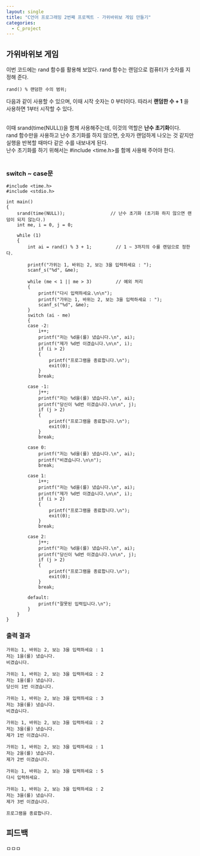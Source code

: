 ```yaml
---
layout: single
title: "C언어 프로그래밍 2번째 프로젝트 - 가위바위보 게임 만들기"
categories:
  - C_project
---
```


## 가위바위보 게임 
이번 코드에는 rand 함수를 활용해 보았다. rand 함수는 랜덤으로 컴퓨터가 숫자를 지정해 준다. <br>
```
rand() % 랜덤한 수의 범위;
  ```
다음과 같이 사용할 수 있으며, 이때 시작 숫자는 0 부터이다. 따라서 **랜덤한 수 + 1** 을 사용하면 1부터 시작할 수 있다.
<br> <br>

이때 srand(time(NULL))을 함께 사용해주는데, 이것의 역할은 **난수 초기화**이다. <br>
rand 함수만을 사용하고 난수 초기화를 하지 않으면, 숫자가 랜덤하게 나오는 것 같지만 실행을 반복할 때마다 같은 수를 내보내게 된다. <br>
난수 초기화를 하기 위해서는 #include <time.h>를 함께 사용해 주어야 한다. <br> <br>


### switch ~ case문
```
#include <time.h>
#include <stdio.h>

int main()
{
	srand(time(NULL));                 // 난수 초기화 (초기화 하지 않으면 랜덤이 되지 않는다.)
	int me, i = 0, j = 0;

	while (1)
	{
		int ai = rand() % 3 + 1;         // 1 ~ 3까지의 수를 랜덤으로 정한다.

		printf("가위는 1, 바위는 2, 보는 3을 입력하세요 : ");
		scanf_s("%d", &me);

		while (me < 1 || me > 3)         // 예외 처리
		{
			printf("다시 입력하세요.\n\n");
			printf("가위는 1, 바위는 2, 보는 3을 입력하세요 : ");
			scanf_s("%d", &me);
		}
		switch (ai - me)
		{
		case -2:
			i++;
			printf("저는 %d을(를) 냈습니다.\n", ai);
			printf("제가 %d번 이겼습니다.\n\n", i);
			if (i > 2) 
			{
				printf("프로그램을 종료합니다.\n");
				exit(0);
			}
			break;

		case -1:
			j++;
			printf("저는 %d을(를) 냈습니다.\n", ai);
			printf("당신이 %d번 이겼습니다.\n\n", j);
			if (j > 2)
			{
				printf("프로그램을 종료합니다.\n");
				exit(0);
			}
			break;

		case 0:
			printf("저는 %d을(를) 냈습니다.\n", ai);
			printf("비겼습니다.\n\n");
			break;

		case 1:
			i++;
			printf("저는 %d을(를) 냈습니다.\n", ai);
			printf("제가 %d번 이겼습니다.\n\n", i);
			if (i > 2)
			{
				printf("프로그램을 종료합니다.\n");
				exit(0);
			}
			break;

		case 2:
			j++;
			printf("저는 %d을(를) 냈습니다.\n", ai);
			printf("당신이 %d번 이겼습니다.\n\n", j);
			if (j > 2) 
			{
				printf("프로그램을 종료합니다.\n");
				exit(0);
			}
			break;

		default:
			printf("잘못된 입력입니다.\n");
		}
	}
}
  ```
  
### 출력 결과
```
가위는 1, 바위는 2, 보는 3을 입력하세요 : 1
저는 1을(를) 냈습니다.
비겼습니다.

가위는 1, 바위는 2, 보는 3을 입력하세요 : 2
저는 1을(를) 냈습니다.
당신이 1번 이겼습니다.

가위는 1, 바위는 2, 보는 3을 입력하세요 : 3
저는 3을(를) 냈습니다.
비겼습니다.

가위는 1, 바위는 2, 보는 3을 입력하세요 : 2
저는 3을(를) 냈습니다.
제가 1번 이겼습니다.

가위는 1, 바위는 2, 보는 3을 입력하세요 : 1
저는 2을(를) 냈습니다.
제가 2번 이겼습니다.

가위는 1, 바위는 2, 보는 3을 입력하세요 : 5
다시 입력하세요.

가위는 1, 바위는 2, 보는 3을 입력하세요 : 2
저는 3을(를) 냈습니다.
제가 3번 이겼습니다.

프로그램을 종료합니다.
  ```

## 피드백
ㅁㅁㅁ
